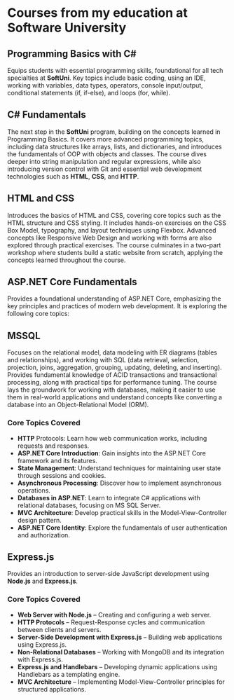 # Courses from my education at Software University

## Programming Basics with C# 
Equips students with essential programming skills, foundational for all tech specialties at **SoftUni**.
Key topics include basic coding, using an IDE, working with variables, data types, operators, console input/output, conditional statements (if, if-else), and loops (for, while).

## C# Fundamentals
The next step in the **SoftUni** program, building on the concepts learned in Programming Basics. 
It covers more advanced programming topics, including data structures like arrays, lists, and dictionaries, and introduces the fundamentals of OOP with objects and classes. 
The course dives deeper into string manipulation and regular expressions, while also introducing version control with Git and essential web development technologies such as **HTML**, **CSS**, and **HTTP**.

## HTML and CSS
Introduces the basics of HTML and CSS, covering core topics such as the HTML structure and CSS styling. 
It includes hands-on exercises on the CSS Box Model, typography, and layout techniques using Flexbox. 
Advanced concepts like Responsive Web Design and working with forms are also explored through practical exercises. 
The course culminates in a two-part workshop where students build a static website from scratch, applying the concepts learned throughout the course.

## ASP.NET Core Fundamentals
Provides a foundational understanding of ASP.NET Core, emphasizing the key principles and practices of modern web development. It is exploring the following core topics:

## MSSQL
Focuses on the relational model, data modeling with ER diagrams (tables and relationships), 
and working with SQL (data retrieval, selection, projection, joins, aggregation, grouping, updating, deleting, and inserting). 
Provides fundamental knowledge of ACID transactions and transactional processing, along with practical tips for performance tuning. 
The course lays the groundwork for working with databases, making it easier to use them in real-world applications
and understand concepts like converting a database into an Object-Relational Model (ORM).

### Core Topics Covered
- **HTTP** Protocols: Learn how web communication works, including requests and responses.
- **ASP.NET Core Introduction**: Gain insights into the ASP.NET Core framework and its features.
- **State Management**: Understand techniques for maintaining user state through sessions and cookies.
- **Asynchronous Processing**: Discover how to implement asynchronous operations.
- **Databases in ASP.NET**: Learn to integrate C# applications with relational databases, focusing on MS SQL Server.
- **MVC Architecture**: Develop practical skills in the Model-View-Controller design pattern.
- **ASP.NET Core Identity**: Explore the fundamentals of user authentication and authorization.

## Express.js
Provides an introduction to server-side JavaScript development using **Node.js** and **Express.js**.

### Core Topics Covered
- **Web Server with Node.js** – Creating and configuring a web server.
- **HTTP Protocols** – Request-Response cycles and communication between clients and servers.
- **Server-Side Development with Express.js** – Building web applications using Express.js.
- **Non-Relational Databases** – Working with MongoDB and its integration with Express.js.
- **Express.js and Handlebars** – Developing dynamic applications using Handlebars as a templating engine.
- **MVC Architecture** – Implementing Model-View-Controller principles for structured applications.
